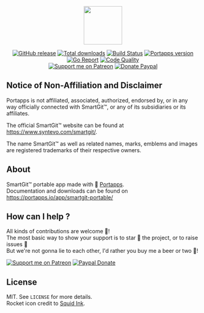 <p align="center"><a href="https://portapps.io/app/smartgit-portable/" target="_blank"><img width="100" src="https://github.com/portapps/smartgit-portable/blob/master/res/papp.png"></a></p>

<p align="center">
  <a href="https://portapps.io/app/smartgit-portable/#download"><img src="https://img.shields.io/github/release/portapps/smartgit-portable.svg?style=flat-square" alt="GitHub release"></a>
  <a href="https://portapps.io/app/smartgit-portable/#download"><img src="https://img.shields.io/github/downloads/portapps/smartgit-portable/total.svg?style=flat-square" alt="Total downloads"></a>
  <a href="https://travis-ci.com/portapps/smartgit-portable"><img src="https://img.shields.io/travis/com/portapps/smartgit-portable/master.svg?style=flat-square" alt="Build Status"></a>
  <a href="https://github.com/portapps/portapps"><img src="https://img.shields.io/badge/portapps-1.26.1-479fdb.svg?style=flat-square" alt="Portapps version"></a>
  <a href="https://goreportcard.com/report/github.com/portapps/smartgit-portable"><img src="https://goreportcard.com/badge/github.com/portapps/smartgit-portable?style=flat-square" alt="Go Report"></a>
  <a href="https://www.codacy.com/app/portapps/smartgit-portable"><img src="https://img.shields.io/codacy/grade/c086c87cefa741f5afd58e380b41ee1f.svg?style=flat-square" alt="Code Quality"></a>
  <br /><a href="https://www.patreon.com/crazymax"><img src="https://img.shields.io/badge/donate-patreon-f96854.svg?logo=patreon&style=flat-square" alt="Support me on Patreon"></a>
  <a href="https://www.paypal.me/crazyws"><img src="https://img.shields.io/badge/donate-paypal-00457c.svg?logo=paypal&style=flat-square" alt="Donate Paypal"></a>
</p>

## Notice of Non-Affiliation and Disclaimer

Portapps is not affiliated, associated, authorized, endorsed by, or in any way officially connected with SmartGit™, or any of its subsidiaries or its affiliates.

The official SmartGit™ website can be found at https://www.syntevo.com/smartgit/.

The name SmartGit™ as well as related names, marks, emblems and images are registered trademarks of their respective owners.

## About

SmartGit™ portable app made with 🚀 [Portapps](https://portapps.io).<br />
Documentation and downloads can be found on https://portapps.io/app/smartgit-portable/

## How can I help ?

All kinds of contributions are welcome :raised_hands:!<br />
The most basic way to show your support is to star :star2: the project, or to raise issues :speech_balloon:<br />
But we're not gonna lie to each other, I'd rather you buy me a beer or two :beers:!

[![Support me on Patreon](https://portapps.io/img/donate/patreon.png)](https://www.patreon.com/crazymax) 
[![Paypal Donate](https://portapps.io/img/donate/paypal.png)](https://www.paypal.me/crazyws)

## License

MIT. See `LICENSE` for more details.<br />
Rocket icon credit to [Squid Ink](http://thesquid.ink).
